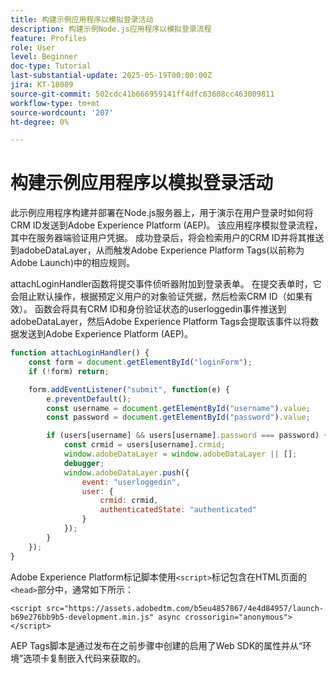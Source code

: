 ```yaml
---
title: 构建示例应用程序以模拟登录活动
description: 构建示例Node.js应用程序以模拟登录流程
feature: Profiles
role: User
level: Beginner
doc-type: Tutorial
last-substantial-update: 2025-05-19T00:00:00Z
jira: KT-18089
source-git-commit: 502cdc41b666959141ff4dfc63608cc463009811
workflow-type: tm+mt
source-wordcount: '207'
ht-degree: 0%

---
```



# 构建示例应用程序以模拟登录活动

此示例应用程序构建并部署在Node.js服务器上，用于演示在用户登录时如何将CRM ID发送到Adobe Experience Platform (AEP)。 该应用程序模拟登录流程，其中在服务器端验证用户凭据。 成功登录后，将会检索用户的CRM ID并将其推送到adobeDataLayer，从而触发Adobe Experience Platform Tags(以前称为Adobe Launch)中的相应规则。

attachLoginHandler函数将提交事件侦听器附加到登录表单。 在提交表单时，它会阻止默认操作，根据预定义用户的对象验证凭据，然后检索CRM ID（如果有效）。 函数会将具有CRM ID和身份验证状态的userloggedin事件推送到adobeDataLayer，然后Adobe Experience Platform Tags会提取该事件以将数据发送到Adobe Experience Platform (AEP)。


```javascript
function attachLoginHandler() {
    const form = document.getElementById("loginForm");
    if (!form) return;

    form.addEventListener("submit", function(e) {
        e.preventDefault();
        const username = document.getElementById("username").value;
        const password = document.getElementById("password").value;

        if (users[username] && users[username].password === password) {
            const crmid = users[username].crmid;
            window.adobeDataLayer = window.adobeDataLayer || [];
            debugger;
            window.adobeDataLayer.push({
                event: "userloggedin",
                user: {
                    crmid: crmid,
                    authenticatedState: "authenticated"
                }
            });
        }
    });
}
```

Adobe Experience Platform标记脚本使用`<script>`标记包含在HTML页面的`<head>`部分中，通常如下所示：

`<script src="https://assets.adobedtm.com/b5eu4857867/4e4d84957/launch-b69e276bb9b5-development.min.js" async crossorigin="anonymous"></script>`

AEP Tags脚本是通过发布在之前步骤中创建的启用了Web SDK的属性并从“环境”选项卡复制嵌入代码来获取的。


